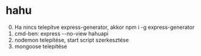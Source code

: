 # hahu

0. Ha nincs telepítve express-generator, akkor npm i -g express-generator
1. cmd-ben: express --no-view hahuapi
2. nodemon telepítése, start script szerkesztése
3. mongoose telepítése
